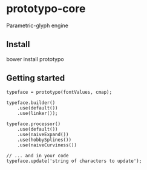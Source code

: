 prototypo-core
==============

Parametric-glyph engine

Install
-------

bower install prototypo

Getting started
---------------

	typeface = prototypo(fontValues, cmap);

	typeface.builder()
		.use(default())
		.use(linker());

	typeface.processor()
		.use(default())
		.use(naiveExpand())
		.use(hobbySplines())
		.use(naiveCurviness())

	// ... and in your code
	typeface.update('string of characters to update');